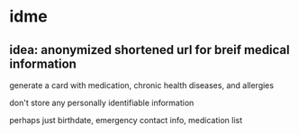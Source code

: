 # idme

## idea: anonymized shortened url for breif medical information

generate a card with medication, chronic health diseases, and allergies

don't store any personally identifiable information

perhaps just birthdate, emergency contact info, medication list
